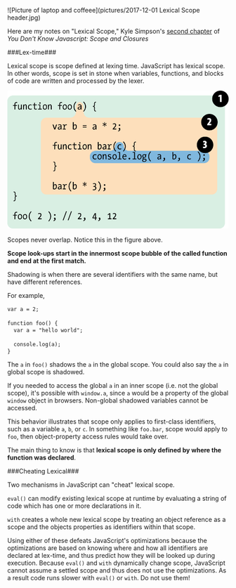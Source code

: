 ![Picture of laptop and coffeee](pictures/2017-12-01 Lexical Scope header.jpg)

Here are my notes on "Lexical Scope," Kyle Simpson's [second chapter](https://github.com/getify/You-Dont-Know-JS/blob/master/scope%20%26%20closures/ch2.md) of _You Don't Know Javascript: Scope and Closures_

###Lex-time###

Lexical scope is scope defined at lexing time. JavaScript has lexical scope. In other words, scope is set in stone when variables, functions, and blocks of code are written and processed by the lexer.

![Scope illustrated as bubbles in functions](pictures/scope-figure.png)

Scopes never overlap. Notice this in the figure above.

**Scope look-ups start in the innermost scope bubble of the called function and end at the first match.**

Shadowing is when there are several identifiers with the same name, but have different references.

For example,

```
var a = 2;

function foo() {
  var a = "hello world";
  
  console.log(a);
}
```

The `a` in `foo()` shadows the `a` in the global scope. You could also say the `a` in global scope is shadowed.

If you needed to access the global `a` in an inner scope (i.e. not the global scope), it's possible with `window.a`, since `a` would be a property of the global `window` object in browsers. Non-global shadowed variables cannot be accessed.

This behavior illustrates that scope only applies to first-class identifiers, such as a variable `a`, `b`, or `c`. In something like `foo.bar`, scope would apply to `foo`, then object-property access rules would take over.

The main thing to know is that **lexical scope is only defined by where the function was declared**.

###Cheating Lexical###

Two mechanisms in JavaScript can "cheat" lexical scope.

`eval()` can modify existing lexical scope at runtime by evaluating a string of code which has one or more declarations in it.

`with` creates a whole new lexical scope by treating an object reference as a scope and the objects properties as identifiers within that scope.

Using either of these defeats JavaScript's optimizations because the optimizations are based on knowing where and how all identifiers are declared at lex-time, and thus predict how they will be looked up during execution. Because `eval()` and `with` dynamically change scope, JavaScript cannot assume a settled scope and thus does not use the optimizations. As a result code runs slower with `eval()` or `with`. Do not use them!